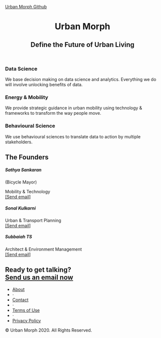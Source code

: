 <!DOCTYPE html>
<html lang="en">

<head>

  <meta charset="utf-8">
  <meta name="viewport" content="width=device-width, initial-scale=1, shrink-to-fit=no">
  <meta name="description" content="">
  <meta name="author" content="">


  <!-- Bootstrap core CSS -->
  <link href="vendor/bootstrap/css/bootstrap.min.css" rel="stylesheet">

  <!-- Custom fonts for this template -->
  <link href="vendor/fontawesome-free/css/all.min.css" rel="stylesheet">
  <link href="vendor/simple-line-icons/css/simple-line-icons.css" rel="stylesheet" type="text/css">
  <link href="https://fonts.googleapis.com/css?family=Lato:300,400,700,300italic,400italic,700italic" rel="stylesheet" type="text/css">

  <!-- Custom styles for this template -->
  <link href="css/landing-page.min.css" rel="stylesheet">

</head>

<body>

  <!-- Navigation -->
  <nav class="navbar navbar-light bg-light static-top">
    <div class="container">
      <a class="navbar-brand" href="#">Urban Morph Github</a>
    </div>
  </nav>

  <!-- Masthead -->
  <header class="masthead text-white text-center">
    <div class="overlay"></div>
    <div class="container">
      <div class="row">
        <div class="col-xl-9 mx-auto">
          <h1 class="mb-5">Urban Morph</h1>
	  <h2 class="mb-5">Define the Future of Urban Living</h2>
        </div>
      </div>
    </div>
  </header>

  <!-- Icons Grid -->
  <section class="features-icons bg-light text-center">
    <div class="container">
      <div class="row">
        <div class="col-lg-4">
          <div class="features-icons-item mx-auto mb-5 mb-lg-0 mb-lg-3">
            <div class="features-icons-icon d-flex">
              <i class="icon-graph m-auto text-primary"></i>
            </div>
            <h3>Data Science</h3>
            <p class="lead mb-0">We base decision making on data science and analytics. Everything we do will involve unlocking benefits of data.</p>
          </div>
        </div>
        <div class="col-lg-4">
          <div class="features-icons-item mx-auto mb-5 mb-lg-0 mb-lg-3">
            <div class="features-icons-icon d-flex">
              <i class="icon-speedometer m-auto text-primary"></i>
            </div>
            <h3>Energy & Mobility</h3>
            <p class="lead mb-0">We provide strategic guidance in urban mobility using technology & frameworks to transform the way people move.</p>
          </div>
        </div>
        <div class="col-lg-4">
          <div class="features-icons-item mx-auto mb-0 mb-lg-3">
            <div class="features-icons-icon d-flex">
              <i class="icon-puzzle m-auto text-primary"></i>
            </div>
            <h3>Behavioural Science</h3>
            <p class="lead mb-0">We use behavioural sciences to translate data to action by multiple stakeholders.</p>
          </div>
        </div>
      </div>
    </div>
  </section>

 
  <!-- Testimonials -->
  <section class="testimonials text-center bg-light">
    <div class="container">
      <h2 class="mb-5">The Founders</h2>
      <div class="row">
        <div class="col-lg-4">
          <div class="testimonial-item mx-auto mb-5 mb-lg-0">
            <h5>Sathya Sankaran <br></h5>(Bicycle Mayor)
            <p class="font-weight-light mb-0">Mobility & Technology <br><a class="navbar-brand" href = "mailto: sathya@urbanmorph.com">[Send email]</a> </p>
          </div>
        </div>
        <div class="col-lg-4">
          <div class="testimonial-item mx-auto mb-5 mb-lg-0">
            <h5>Sonal Kulkarni</h5>
            <p class="font-weight-light mb-0">Urban & Transport Planning <br><a class="navbar-brand" href = "mailto: sonal@urbanmorph.com">[Send email]</a></p>
          </div>
        </div>
        <div class="col-lg-4">
          <div class="testimonial-item mx-auto mb-5 mb-lg-0">
            <h5>Subbaiah TS</h5>
            <p class="font-weight-light mb-0">Architect & Environment Management <br><a class="navbar-brand" href = "mailto: subbaiah@urbanmorph.com">[Send email]</a></p>
          </div>
        </div>
      </div>
    </div>
  </section>

  <!-- Call to Action -->
  <section class="call-to-action text-white text-center">
    <div class="overlay"></div>
    <div class="container">
      <div class="row">
        <div class="col-xl-9 mx-auto">
         <h2 class="mb-4">Ready to get talking? <br>
	   <a class="navbar-brand" href = "mailto: contact@urbanmorph.com?subject=[UrbanMorph Github]">Send us an email now</a></h2>
        </div>
      </div>
    </div>
  </section>

  <!-- Footer -->
  <footer class="footer bg-light">
    <div class="container">
      <div class="row">
        <div class="col-lg-6 h-100 text-center text-lg-left my-auto">
          <ul class="list-inline mb-2">
            <li class="list-inline-item">
              <a href="#">About</a>
            </li>
            <li class="list-inline-item">&sdot;</li>
            <li class="list-inline-item">
              <a href="#">Contact</a>
            </li>
            <li class="list-inline-item">&sdot;</li>
            <li class="list-inline-item">
              <a href="#">Terms of Use</a>
            </li>
            <li class="list-inline-item">&sdot;</li>
            <li class="list-inline-item">
              <a href="#">Privacy Policy</a>
            </li>
          </ul>
          <p class="text-muted small mb-4 mb-lg-0">&copy; Urban Morph 2020. All Rights Reserved.</p>
        </div>
      </div>
    </div>
  </footer>


</body>

</html>
